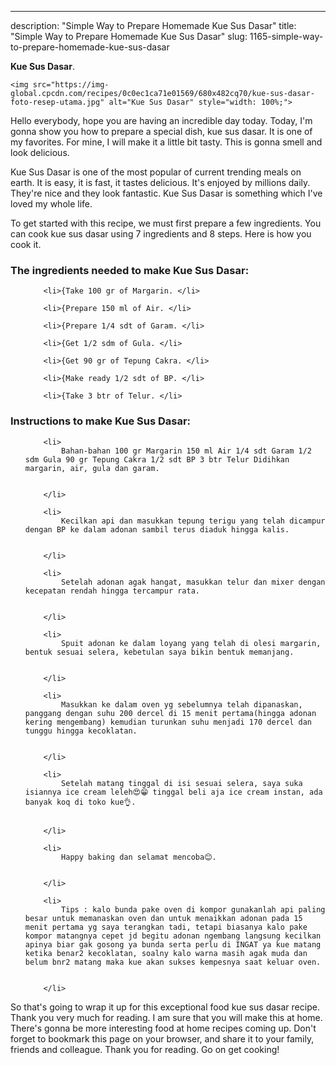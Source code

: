 ---
description: "Simple Way to Prepare Homemade Kue Sus Dasar"
title: "Simple Way to Prepare Homemade Kue Sus Dasar"
slug: 1165-simple-way-to-prepare-homemade-kue-sus-dasar

<p>
	<strong>Kue Sus Dasar</strong>. 
	
</p>
<p>
	
	<img src="https://img-global.cpcdn.com/recipes/0c0ec1ca71e01569/680x482cq70/kue-sus-dasar-foto-resep-utama.jpg" alt="Kue Sus Dasar" style="width: 100%;">
	
	
</p>
<p>
	Hello everybody, hope you are having an incredible day today. Today, I'm gonna show you how to prepare a special dish, kue sus dasar. It is one of my favorites. For mine, I will make it a little bit tasty. This is gonna smell and look delicious.
</p>
	
<p>
	Kue Sus Dasar is one of the most popular of current trending meals on earth. It is easy, it is fast, it tastes delicious. It's enjoyed by millions daily. They're nice and they look fantastic. Kue Sus Dasar is something which I've loved my whole life.
</p>
<p>
	
</p>

<p>
To get started with this recipe, we must first prepare a few ingredients. You can cook kue sus dasar using 7 ingredients and 8 steps. Here is how you cook it.
</p>

<h3>The ingredients needed to make Kue Sus Dasar:</h3>

<ol>
	
		<li>{Take 100 gr of Margarin. </li>
	
		<li>{Prepare 150 ml of Air. </li>
	
		<li>{Prepare 1/4 sdt of Garam. </li>
	
		<li>{Get 1/2 sdm of Gula. </li>
	
		<li>{Get 90 gr of Tepung Cakra. </li>
	
		<li>{Make ready 1/2 sdt of BP. </li>
	
		<li>{Take 3 btr of Telur. </li>
	
</ol>
<p>
	
</p>

<h3>Instructions to make Kue Sus Dasar:</h3>

<ol>
	
		<li>
			Bahan-bahan 100 gr Margarin 150 ml Air 1/4 sdt Garam 1/2 sdm Gula 90 gr Tepung Cakra 1/2 sdt BP 3 btr Telur Didihkan margarin, air, gula dan garam.
			
			
		</li>
	
		<li>
			Kecilkan api dan masukkan tepung terigu yang telah dicampur dengan BP ke dalam adonan sambil terus diaduk hingga kalis.
			
			
		</li>
	
		<li>
			Setelah adonan agak hangat, masukkan telur dan mixer dengan kecepatan rendah hingga tercampur rata.
			
			
		</li>
	
		<li>
			Spuit adonan ke dalam loyang yang telah di olesi margarin, bentuk sesuai selera, kebetulan saya bikin bentuk memanjang.
			
			
		</li>
	
		<li>
			Masukkan ke dalam oven yg sebelumnya telah dipanaskan, panggang dengan suhu 200 dercel di 15 menit pertama(hingga adonan kering mengembang) kemudian turunkan suhu menjadi 170 dercel dan tunggu hingga kecoklatan.
			
			
		</li>
	
		<li>
			Setelah matang tinggal di isi sesuai selera, saya suka isiannya ice cream leleh😍😁 tinggal beli aja ice cream instan, ada banyak koq di toko kue👌.
			
			
		</li>
	
		<li>
			Happy baking dan selamat mencoba😊.
			
			
		</li>
	
		<li>
			Tips : kalo bunda pake oven di kompor gunakanlah api paling besar untuk memanaskan oven dan untuk menaikkan adonan pada 15 menit pertama yg saya terangkan tadi, tetapi biasanya kalo pake kompor matangnya cepet jd begitu adonan ngembang langsung kecilkan apinya biar gak gosong ya bunda serta perlu di INGAT ya kue matang ketika benar2 kecoklatan, soalny kalo warna masih agak muda dan belum bnr2 matang maka kue akan sukses kempesnya saat keluar oven.
			
			
		</li>
	
</ol>

<p>
	
</p>

<p>
	So that's going to wrap it up for this exceptional food kue sus dasar recipe. Thank you very much for reading. I am sure that you will make this at home. There's gonna be more interesting food at home recipes coming up. Don't forget to bookmark this page on your browser, and share it to your family, friends and colleague. Thank you for reading. Go on get cooking!
</p>
